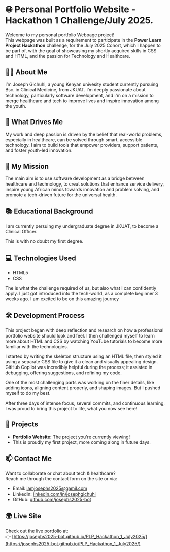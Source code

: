 # 🌐 Personal Portfolio Website - Hackathon 1 Challenge/July 2025.

Welcome to my personal portfolio Webpage project!  
This webpage was built as a requirement to participate in the **Power Learn Project Hackathon** challenge, for the July 2025 Cohort, which I happen to be part of, with the goal of showcasing my shortly acquired skills in CSS and HTML, and the passion for Technology and Healthcare.

## 🧑‍💻 About Me

I’m Joseph Gichuhi, a young Kenyan univesity student currently pursuing Bsc. in Clinical Medicine, from JKUAT. I’m deeply passionate about technology, particularly software development, and I'm on a mission to merge healthcare and tech to improve lives and inspire innovation among the youth.

## 🎯 What Drives Me

My work and deep passion is driven by the belief that real-world problems, especially in healthcare, can be solved through smart, accessible technology. I aim to build tools that empower providers, support patients, and foster youth-led innovation.

## 🎯 My Mission

The main aim is to use software development as a bridge between healthcare and technology, to creat solutions that enhance service delivery, inspire young African minds towards innovation and problem solving, and promote a tech-driven future for the universal health.

## 📚 Educational Background

I am currently persuing my undergraduate degree in JKUAT, to become a Clinical Officer.

This is with no doubt my first degree. 

## 💻 Technologies Used

- HTML5
- CSS

The is what the challenge required of us, but also what I can confidently apply. I just got introduced into the tech-world, as a complete beginner 3 weeks ago. I am excited to be on this amazing journey

## 🛠️ Development Process

This project began with deep reflection and research on how a professional portfolio website should look and feel. I then challenged myself to learn more about HTML and CSS by watching YouTube tutorials to become more familiar with the technologies.

I started by writing the skeleton structure using an HTML file, then styled it using a separate CSS file to give it a clean and visually appealing design. GitHub Copilot was incredibly helpful during the process; it assisted in debugging, offering suggestions, and refining my code.

One of the most challenging parts was working on the finer details, like adding icons, aligning content properly, and shaping images. But I pushed myself to do my best.

After three days of intense focus, several commits, and continuous learning, I was proud to bring this project to life, what you now see here!

## 🚀 Projects

- **Portfolio Website:** The project you're currently viewing!
- This is proudly my first project, more coming along in future days. 

## 📫 Contact Me

Want to collaborate or chat about tech & healthcare?  
Reach me through the contact form on the site or via:
- Email: iamjosephs2025@gamil.com
- LinkedIn: [linkedin.com/in/josephgichuhi](https://www.linkedin.com/in/joseph-gichuhi-90807a27b/)  
- GitHub: [github.com/josephs2025-bot](https://github.com/Josephs2025-bot)

## 🌍 Live Site

Check out the live portfolio at:  
👉 [https://josephs2025-bot.github.io/PLP_Hackathon_1_July2025/](https://josephs2025-bot.github.io/PLP_Hackathon_1_July2025/)

